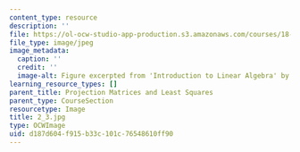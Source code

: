 ```yaml
---
content_type: resource
description: ''
file: https://ol-ocw-studio-app-production.s3.amazonaws.com/courses/18-06sc-linear-algebra-fall-2011/d187d604f915b33c101c76548610ff90_2_3.jpg
file_type: image/jpeg
image_metadata:
  caption: ''
  credit: ''
  image-alt: Figure excerpted from 'Introduction to Linear Algebra' by G.S. Strang
learning_resource_types: []
parent_title: Projection Matrices and Least Squares
parent_type: CourseSection
resourcetype: Image
title: 2_3.jpg
type: OCWImage
uid: d187d604-f915-b33c-101c-76548610ff90
---
```


